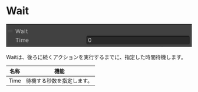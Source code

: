 
# Wait
![Wait](img/Wait.jpg)

Waitは、後ろに続くアクションを実行するまでに、指定した時間待機します。

| 名称 | 機能  |
| ----   | ---- |
| Time | 待機する秒数を指定します。 |

